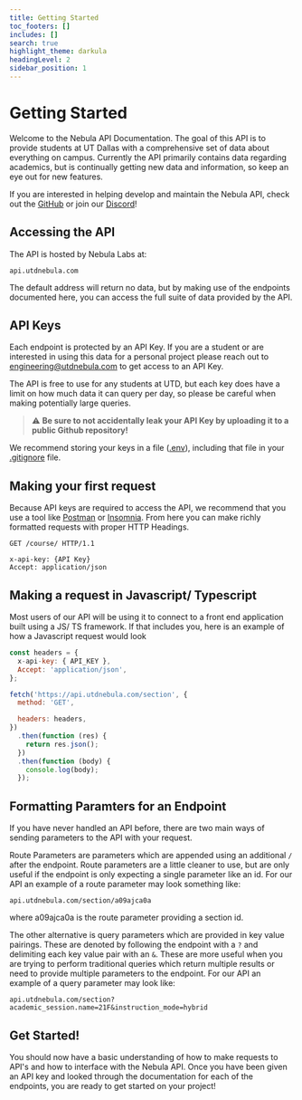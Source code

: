 ```yaml
---
title: Getting Started
toc_footers: []
includes: []
search: true
highlight_theme: darkula
headingLevel: 2
sidebar_position: 1
---
```


# Getting Started

Welcome to the Nebula API Documentation. The goal of this API is to provide students at UT Dallas with a
comprehensive set of data about everything on campus. Currently the API primarily contains data regarding
academics, but is continually getting new data and information, so keep an eye out for new features.

If you are interested in helping develop and maintain the Nebula API, check out the [GitHub](https://github.com/UTDNebula/nebula-api) or join our [Discord][discord link]!

## Accessing the API

The API is hosted by Nebula Labs at:

`api.utdnebula.com`

The default address will return no data, but by making use of the endpoints documented here, you can access
the full suite of data provided by the API.

## API Keys

Each endpoint is protected by an API Key. If you are a student or
are interested in using this data for a personal project please reach out to engineering@utdnebula.com to get
access to an API Key.

The API is free to use for any students at UTD, but each key does have a limit on how much data it can query per day, so please be careful when making potentially large queries.

> :warning: **Be sure to not accidentally leak your API Key by uploading it to a public Github repository!**

We recommend storing your keys in a file ([.env](https://dev.to/aadilraza339/what-is-env-file-in-node-js-3h6c)), including that file in your [.gitignore](https://www.freecodecamp.org/news/gitignore-what-is-it-and-how-to-add-to-repo/) file.

## Making your first request

Because API keys are required to access the API, we recommend that you use a tool like [Postman](https://www.postman.com/) or [Insomnia](https://insomnia.rest/). From here you can make richly formatted requests with proper HTTP Headings.

```
GET /course/ HTTP/1.1

x-api-key: {API Key}
Accept: application/json
```

## Making a request in Javascript/ Typescript

Most users of our API will be using it to connect to a front end application built using a JS/ TS framework.
If that includes you, here is an example of how a Javascript request would look

```javascript
const headers = {
  x-api-key: { API_KEY },
  Accept: 'application/json',
};

fetch('https://api.utdnebula.com/section', {
  method: 'GET',

  headers: headers,
})
  .then(function (res) {
    return res.json();
  })
  .then(function (body) {
    console.log(body);
  });
```

## Formatting Paramters for an Endpoint

If you have never handled an API before, there are two main ways of sending parameters to the API with your request.

Route Parameters are parameters which are appended using an additional `/` after the endpoint. Route parameters are a little cleaner to use, but are only useful if the endpoint is only expecting a single parameter like an id. For our API an example of a route parameter may look something like:

`api.utdnebula.com/section/a09ajca0a`

where a09ajca0a is the route parameter providing a section id.

The other alternative is query parameters which are provided in key value pairings. These are denoted by following the endpoint with a `?` and delimiting each key value pair with an `&`. These are more useful when you are trying to perform traditional queries which return multiple results or need to provide multiple parameters to the endpoint. For our API an example of a query parameter may look like:

`api.utdnebula.com/section?academic_session.name=21F&instruction_mode=hybrid`

## Get Started!

You should now have a basic understanding of how to make requests to API's and how to interface with the Nebula API. Once you have been given an API key and looked through the documentation for each of the endpoints, you are ready to get started on your project!

[discord link]: https://discord.gg/tcpcnfxmeQ
